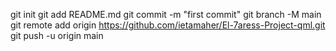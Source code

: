 git init
git add README.md
git commit -m "first commit"
git branch -M main
git remote add origin https://github.com/ietamaher/El-7aress-Project-qml.git
git push -u origin main
